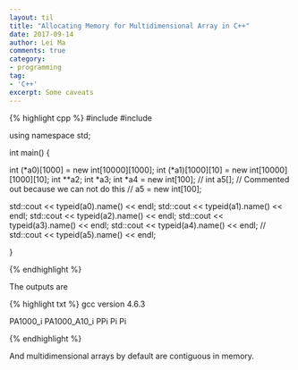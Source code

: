 ```yaml
---
layout: til
title: "Allocating Memory for Multidimensional Array in C++"
date: 2017-09-14
author: Lei Ma
comments: true
category:
- programming
tag:
- 'C++'
excerpt: Some caveats
---
```


{% highlight cpp %}
#include <iostream>
#include <typeinfo>

using namespace std;

int main() {

  int (*a0)[1000] = new int[10000][1000];
  int (*a1)[1000][10] = new int[10000][1000][10];
  int **a2;
  int *a3;
  int *a4 = new int[100];
  // int a5[]; // Commented out because we can not do this
  // a5 = new int[100];




  std::cout << typeid(a0).name() << endl;
  std::cout << typeid(a1).name() << endl;
  std::cout << typeid(a2).name() << endl;
  std::cout << typeid(a3).name() << endl;
  std::cout << typeid(a4).name() << endl;
  // std::cout << typeid(a5).name() << endl;

}

{% endhighlight %}

The outputs are

{% highlight txt %}
gcc version 4.6.3

PA1000_i
PA1000_A10_i
PPi
Pi
Pi

{% endhighlight %}

And multidimensional arrays by default are contiguous in memory.

<script src="//repl.it/embed/LHJd/46.js"></script>
